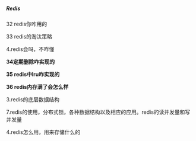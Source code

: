 ##### Redis

32 redis你咋用的

33 redis的淘汰策略

4.redis会吗，不咋懂

**34定期删除咋实现的**

**35 redis中lru咋实现的**

**36 redis内存满了会怎么样**

3.redis的底层数据结构

7.redis的使用，分布式锁，各种数据结构以及相应的应用。redis的读并发量和写并发量

4.redis怎么用，用来存储什么的
